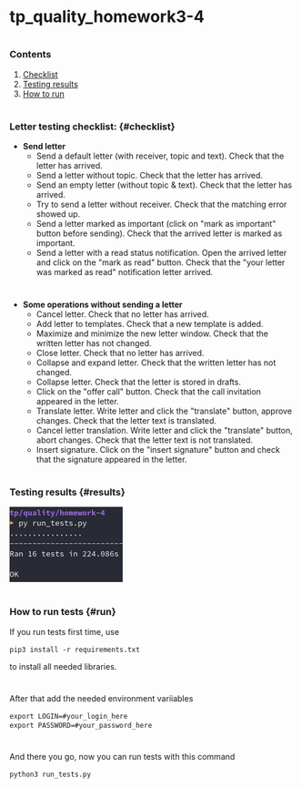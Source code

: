 # tp_quality_homework3-4
#
### Contents
1) [Checklist](#checklist)
2) [Testing results](#results)
3) [How to run](#run)
#
### Letter testing checklist: {#checklist}

- **Send letter**
    - Send a default letter (with receiver, topic and text). Check that the letter has arrived.
    - Send a letter without topic. Check that the letter has arrived.
    - Send an empty letter (without topic & text). Check that the letter has arrived.
    - Try to send a letter without receiver. Check that the matching error showed up.
    - Send a letter marked as important (click on "mark as important" button before sending). Check that the arrived letter is marked as important.
    - Send a letter with a read status notification. Open the arrived letter and click on the "mark as read" button. Check that the "your letter was marked as read" notification letter arrived.
#
- **Some operations without sending a letter**
    - Cancel letter. Check that no letter has arrived.
    - Add letter to templates. Check that a new template is added.
    - Maximize and minimize the new letter window. Check that the written letter has not changed.
    - Close letter. Check that no letter has arrived.
    - Collapse and expand letter. Check that the written letter has not changed.
    - Collapse letter. Check that the letter is stored in drafts.
    - Click on the "offer call" button. Check that the call invitation appeared in the letter.
    - Translate letter. Write letter and click the "translate" button, approve changes. Check that the letter text is translated.
    - Cancel letter translation. Write letter and click the "translate" button, abort changes. Check that the letter text is not translated.
    - Insert signature. Click on the "insert signature" button and check that the signature appeared in the letter.
#
### Testing results {#results}
![Results screenshot](./results.png)
#
### How to run tests {#run}
If you run tests first time, use
```
pip3 install -r requirements.txt
```
to install all needed libraries.
#
After that add the needed environment variiables
```
export LOGIN=#your_login_here
export PASSWORD=#your_password_here
```
#
And there you go, now you can run tests with this command
```
python3 run_tests.py
```
